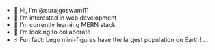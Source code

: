 - 👋 Hi, I’m @surajgoswami11
- 👀 I’m interested in web development 
- 🌱 I’m currently learning MERN stack
- 💞️ I’m looking to collaborate 
- ⚡ Fun fact: Lego mini-figures have the largest population on Earth! ...

<!---
surajgoswami11/surajgoswami11 is a ✨ special ✨ repository because its `README.md` (this file) appears on your GitHub profile.
You can click the Preview link to take a look at your changes.
--->
